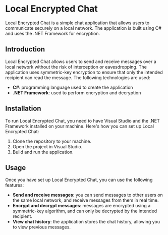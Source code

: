 # Local Encrypted Chat

Local Encrypted Chat is a simple chat application that allows users to communicate securely on a local network. The application is built using C# and uses the .NET Framework for encryption.

## Introduction

Local Encrypted Chat allows users to send and receive messages over a local network without the risk of interception or eavesdropping. The application uses symmetric-key encryption to ensure that only the intended recipient can read the message. The following technologies are used:

- **C#**: programming language used to create the application
- **.NET Framework**: used to perform encryption and decryption

## Installation

To run Local Encrypted Chat, you need to have Visual Studio and the .NET Framework installed on your machine. Here's how you can set up Local Encrypted Chat:

1. Clone the repository to your machine.
2. Open the project in Visual Studio.
3. Build and run the application.

## Usage

Once you have set up Local Encrypted Chat, you can use the following features:

- **Send and receive messages**: you can send messages to other users on the same local network, and receive messages from them in real time.
- **Encrypt and decrypt messages**: messages are encrypted using a symmetric-key algorithm, and can only be decrypted by the intended recipient.
- **View chat history**: the application stores the chat history, allowing you to view previous messages.
